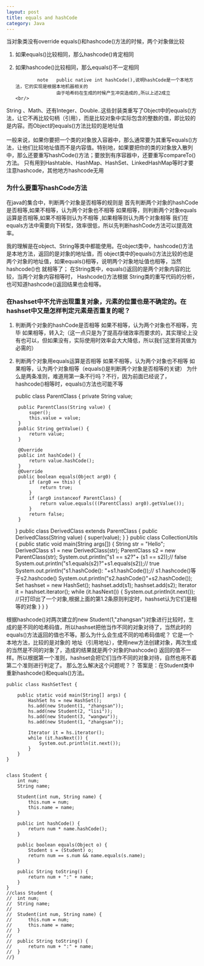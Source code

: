 ```yaml
---
layout: post
title: equals and hashCode 
category: Java
---
```

当对象类没有override equals()和hashcode()方法的时候，两个对象做比较   
1. 如果equals()比较相同，那么hashcode()肯定相同    
2. 如果hashcode()比较相同，那么equals()不一定相同      


               note   public native int hashCode(),说明hashCode是一个本地方法，它的实现是根据本地机器相关的          
                      由于哈希码在生成的时候产生冲突造成的,所以上述2成立              
       <br/>      


String 、Math、还有Integer、Double..这些封装类重写了Object中的equals()方法，让它不再比较句柄（引用），而是比较对象中实际包含的整数的值，即比较的是内容。而Object的equals()方法比较的是地址值 <br/>    
一般来说，如果你要把一个类的对象放入容器中，那么通常要为其重写equals()方法，让他们比较地址值而不是内容值。特别地，如果要把你的类的对象放入散列中，那么还要重写hashCode()方法；要放到有序容器中，还要重写compareTo()方法。 只有用到Hashtable、HashMap、HashSet、LinkedHashMap等时才要注意hashcode，其他地方hashcode无用      
    
           
### 为什么要重写hashCode方法          
在java的集合中，判断两个对象是否相等的规则是 
首先判断两个对象的hashCode是否相等,如果不相等，认为两个对象也不相等 
如果相等，则判断两个对象equals运算是否相等,如果不相等则认为不相等 ,如果相等则认为两个对象相等 
我们在equals方法中需要向下转型，效率很低，所以先判断hashCode方法可以提高效率。

我的理解是在object、String等类中都能使用。在object类中，hashcode()方法是本地方法，返回的是对象的地址值，而 object类中的equals()方法比较的也是两个对象的地址值，如果equals()相等，说明两个对象地址值也相等，当然hashcode()也 就相等了；
在String类中，equals()返回的是两个对象内容的比较，当两个对象内容相等时， Hashcode()方法根据 String类的重写代码的分析，也可知道hashcode()返回结果也会相等。


### 在hashset中不允许出现重复对象，元素的位置也是不确定的。在hashset中又是怎样判定元素是否重复的呢？
1. 判断两个对象的hashCode是否相等 如果不相等，认为两个对象也不相等，完毕 如果相等，转入2;（这一点只是为了提高存储效率而要求的，其实理论上没有也可以，但如果没有，实际使用时效率会大大降低，所以我们这里将其做为必需的） 
2. 判断两个对象用equals运算是否相等 
如果不相等，认为两个对象也不相等 
如果相等，认为两个对象相等（equals()是判断两个对象是否相等的关键） 
为什么是两条准则，难道用第一条不行吗？不行，因为前面已经说了，hashcode()相等时，equals()方法也可能不等

	public class ParentClass {
		private String value;
	
		public ParentClass(String value) {
			super();
			this.value = value;
		}
		public String getValue() {
			return value;
		}
	
		@Override
		public int hashCode() {
			return value.hashCode();
		}
		@Override
		public boolean equals(Object arg0) {
			if (arg0 == this) {
				return true;
			}
			if (arg0 instanceof ParentClass) {
				return value.equals(((ParentClass) arg0).getValue());
			}
			return false;
		}
	}
	public class DerivedClass extends ParentClass { 
	    public DerivedClass(String value) { 
	        super(value); 
	    } 
	}
	public class CollectionUtils {
		 public static void main(String args[]) { 
	         String str = "Hello"; 
	         DerivedClass s1 = new DerivedClass(str); 
	         ParentClass s2 = new ParentClass(str); 
	         System.out.println("s1 == s2?"+ (s1 == s2));// false 
	         System.out.println("s1.equals(s2)?"+s1.equals(s2));// true   
	         System.out.println("s1.hashCode(): "+s1.hashCode());// s1.hashcode()等于s2.hashcode() 
	         System.out.println("s2.hashCode()"+s2.hashCode()); 
	         Set hashset = new HashSet(); 
	         hashset.add(s1); 
	         hashset.add(s2); 
	         Iterator it = hashset.iterator(); 
	         while (it.hasNext()) { 
	             System.out.println(it.next());  
		     //只打印出了一个对象,根据上面的第1.2条原则判定时，hashset认为它们是相等的对象
	         } 
	     } 
	}



根据hashcode()对两次建立的new Student(1,"zhangsan")对象进行比较时，生成的是不同的哈希码值，所以hashset把他当作不同的对象对待了，当然此时的 equals()方法返回的值也不等。那么为什么会生成不同的哈希码值呢？
它是一个本地方法，比较的是对象的 地址（引用地址），使用new方法创建对象，两次生成的当然是不同的对象了，造成的结果就是两个对象的hashcode() 返回的值不一样。所以根据第一个准则，hashset会把它们当作不同的对象对待，自然也用不着第二个准则进行判定了。
那么怎么解决这个问题呢？？ 答案是：在Student类中重新hashcode()和equals()方法。 





	public class HashSetTest {
	
		public static void main(String[] args) {
			HashSet hs = new HashSet();
			hs.add(new Student(1, "zhangsan"));
			hs.add(new Student(2, "lisi"));
			hs.add(new Student(3, "wangwu"));
			hs.add(new Student(1, "zhangsan"));
	
			Iterator it = hs.iterator();
			while (it.hasNext()) {
				System.out.println(it.next());
			}
		}
	}
	
	
	class Student {
		int num;
		String name;
	
		Student(int num, String name) {
			this.num = num;
			this.name = name;
		}
	
		public int hashCode() {
			return num * name.hashCode();
		}
	
		public boolean equals(Object o) {
			Student s = (Student) o;
			return num == s.num && name.equals(s.name);
		}
	
		public String toString() {
			return num + ":" + name;
		}
	}
	//class Student {
	//	int num;
	//	String name;
	//
	//	Student(int num, String name) {
	//		this.num = num;
	//		this.name = name;
	//	}
	//
	//	public String toString() {
	//		return num + ":" + name;
	//	}
	//}

    


 

